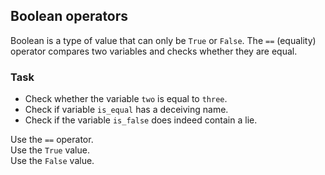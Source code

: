 ## Boolean operators

Boolean is a type of value that can only be `True` or `False`. The `==` (equality) operator 
compares two variables and checks whether they are equal.  

### Task
 - Check whether the variable `two` is equal to `three`.
 - Check if variable `is_equal` has a deceiving name.
 - Check if the variable `is_false` does indeed contain a lie.


<div class='hint'>Use the <code>==</code> operator.</div>

<div class='hint'>Use the <code>True</code> value.</div>

<div class='hint'>Use the <code>False</code> value.</div>
